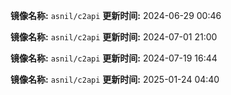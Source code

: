 **镜像名称:** `asnil/c2api`
**更新时间:** 2024-06-29 00:46

**镜像名称:** `asnil/c2api`
**更新时间:** 2024-07-01 21:00

**镜像名称:** `asnil/c2api`
**更新时间:** 2024-07-19 16:44

**镜像名称:** `asnil/c2api`
**更新时间:** 2025-01-24 04:40

